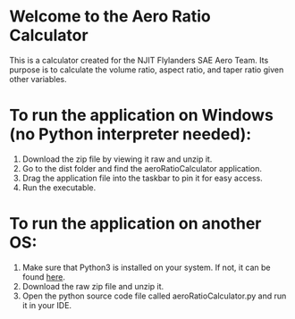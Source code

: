 <h1>Welcome to the Aero Ratio Calculator</h1>
This is a calculator created for the NJIT Flylanders SAE Aero Team.
Its purpose is to calculate the volume ratio, aspect ratio, and taper ratio given other variables.

<h1>To run the application on Windows (no Python interpreter needed):</h1>

1) Download the zip file by viewing it raw and unzip it.
3) Go to the dist folder and find the aeroRatioCalculator application.
4) Drag the application file into the taskbar to pin it for easy access.
5) Run the executable.

<h1>To run the application on another OS:</h1>

1) Make sure that Python3 is installed on your system. If not, it can be found <a href="https://www.python.org/downloads/" target="_blank">here</a>.
2) Download the raw zip file and unzip it.
3) Open the python source code file called aeroRatioCalculator.py and run it in your IDE.
